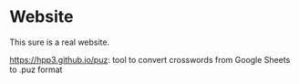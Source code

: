 # Website
This sure is a real website.

https://hpp3.github.io/puz: tool to convert crosswords from Google Sheets to .puz format
